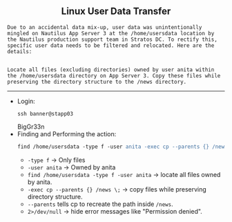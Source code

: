 ## <center> Linux User Data Transfer

```
Due to an accidental data mix-up, user data was unintentionally mingled on Nautilus App Server 3 at the /home/usersdata location by the Nautilus production support team in Stratos DC. To rectify this, specific user data needs to be filtered and relocated. Here are the details:


Locate all files (excluding directories) owned by user anita within the /home/usersdata directory on App Server 3. Copy these files while preserving the directory structure to the /news directory.
```

---

- Login:
    ```
    ssh banner@stapp03
    ```
    BigGr33n
- Finding and Performing the action:
    ```apache
    find /home/usersdata -type f -user anita -exec cp --parents {} /news \; 2>/dev/null
    ```
    - `-type f` → Only files
    - `-user anita` → Owned by anita
    - `find /home/usersdata -type f -user anita` → locate all files owned by anita.  
    - `-exec cp --parents {} /news \;` → copy files while preserving directory structure.  
    - `--parents` tells cp to recreate the path inside `/news`.  
    - `2>/dev/null` → hide error messages like "Permission denied".  

